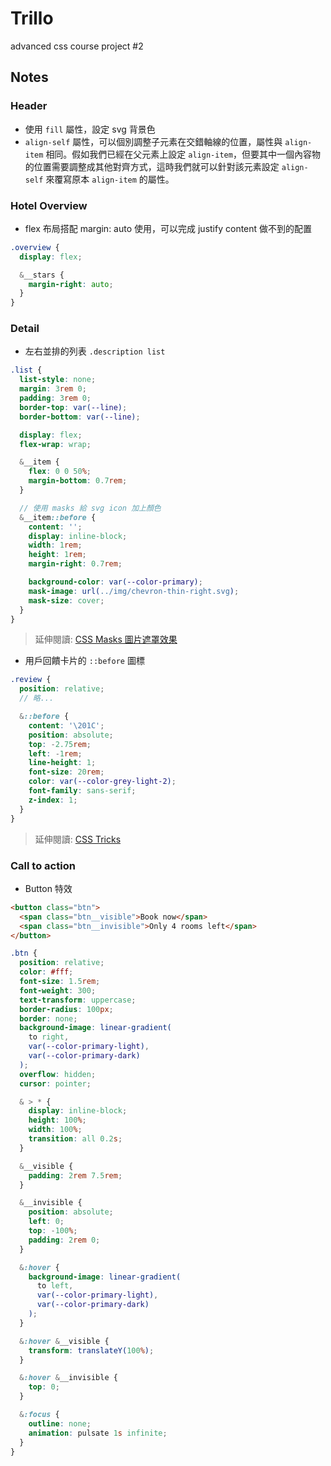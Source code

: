 # Trillo

advanced css course project #2

## Notes

### Header

* 使用 `fill` 屬性，設定 svg 背景色
* `align-self` 屬性，可以個別調整子元素在交錯軸線的位置，屬性與 `align-item` 相同。假如我們已經在父元素上設定 `align-item`，但要其中一個內容物的位置需要調整成其他對齊方式，這時我們就可以針對該元素設定 `align-self` 來覆寫原本 `align-item` 的屬性。

### Hotel Overview

* flex 布局搭配 margin: auto 使用，可以完成 justify content 做不到的配置
```scss
.overview {
  display: flex;

  &__stars {
    margin-right: auto;
  }
}
```

### Detail

* 左右並排的列表 `.description list`

```scss
.list {
  list-style: none;
  margin: 3rem 0;
  padding: 3rem 0;
  border-top: var(--line);
  border-bottom: var(--line);

  display: flex;
  flex-wrap: wrap;

  &__item {
    flex: 0 0 50%;
    margin-bottom: 0.7rem;
  }

  // 使用 masks 給 svg icon 加上顏色
  &__item::before {
    content: '';
    display: inline-block;
    width: 1rem;
    height: 1rem;
    margin-right: 0.7rem;

    background-color: var(--color-primary);
    mask-image: url(../img/chevron-thin-right.svg);
    mask-size: cover;
  }
}
```
> 延伸閱讀: [CSS Masks 圖片遮罩效果](https://w3c.hexschool.com/blog/24db18f8)


* 用戶回饋卡片的 `::before` 圖標

```scss
.review {
  position: relative;
  // 略...

  &::before {
    content: '\201C';
    position: absolute;
    top: -2.75rem;
    left: -1rem;
    line-height: 1;
    font-size: 20rem;
    color: var(--color-grey-light-2);
    font-family: sans-serif;
    z-index: 1;
  }
}
```
> 延伸閱讀: [CSS Tricks](https://css-tricks.com/snippets/html/glyphs/)

### Call to action

* Button 特效

```html
<button class="btn">
  <span class="btn__visible">Book now</span>
  <span class="btn__invisible">Only 4 rooms left</span>
</button>
```

```scss
.btn {
  position: relative;
  color: #fff;
  font-size: 1.5rem;
  font-weight: 300;
  text-transform: uppercase;
  border-radius: 100px;
  border: none;
  background-image: linear-gradient(
    to right,
    var(--color-primary-light),
    var(--color-primary-dark)
  );
  overflow: hidden;
  cursor: pointer;

  & > * {
    display: inline-block;
    height: 100%;
    width: 100%;
    transition: all 0.2s;
  }

  &__visible {
    padding: 2rem 7.5rem;
  }

  &__invisible {
    position: absolute;
    left: 0;
    top: -100%;
    padding: 2rem 0;
  }

  &:hover {
    background-image: linear-gradient(
      to left,
      var(--color-primary-light),
      var(--color-primary-dark)
    );
  }

  &:hover &__visible {
    transform: translateY(100%);
  }

  &:hover &__invisible {
    top: 0;
  }

  &:focus {
    outline: none;
    animation: pulsate 1s infinite;
  }
}
```
